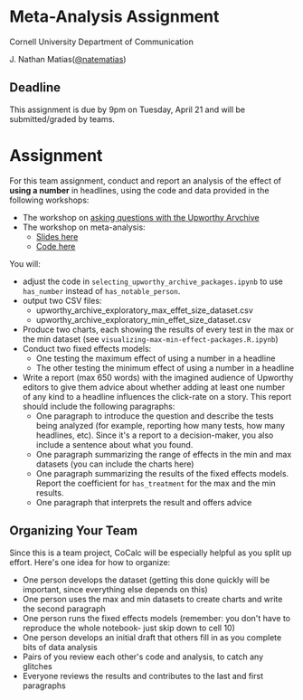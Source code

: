# Meta-Analysis Assignment
Cornell University Department of Communication

J. Nathan Matias([@natematias](https://twitter.com/natematias))


## Deadline
This assignment is due by 9pm on Tuesday, April 21 and will be submitted/graded by teams.

# Assignment
For this team assignment, conduct and report an analysis of the effect of **using a number** in headlines, using the code and data provided in the following workshops:

* The workshop on [asking questions with the Upworthy Arvchive](https://github.com/natematias/design-governance-experiments/blob/master/lectures/Lecture%2015%20-%20Asking%20Questions%20of%20the%20Upworthy%20Archive.pdf)
* The workshop on meta-analysis:
  * [Slides here](https://github.com/natematias/design-governance-experiments/blob/master/lectures/Lecture%2017%20-%20Using%20Fixed%20Effects%20Models%20for%20Meta%20Analysis.pdf)
  * [Code here](https://github.com/natematias/design-governance-experiments/blob/master/lecture-code/lecture-17-meta-analysis.R.ipynb)

You will:
* adjust the code in `selecting_upworthy_archive_packages.ipynb` to use `has_number` instead of `has_notable_person`. 
* output two CSV files:
  * upworthy_archive_exploratory_max_effet_size_dataset.csv
  * upworthy_archive_exploratory_min_effet_size_dataset.csv
* Produce two charts, each showing the results of every test in the max or the min dataset (see `visualizing-max-min-effect-packages.R.ipynb`)
* Conduct two fixed effects models:
  * One testing the maximum effect of using a number in a headline
  * The other testing the minimum effect of using a number in a headline
* Write a report (max 650 words) with the imagined audience of Upworthy editors to give them advice about whether adding at least one number of any kind to a headline influences the click-rate on a story. This report should include the following paragraphs:
  * One paragraph to introduce the question and describe the tests being analyzed (for example, reporting how many tests, how many headlines, etc). Since it's a report to a decision-maker, you also include a sentence about what you found.
  * One paragraph summarizing the range of effects in the min and max datasets (you can include the charts here)
  * One paragraph summarizing the results of the fixed effects models. Report the coefficient for `has_treatment` for the max and the min results.
  * One paragraph that interprets the result and offers advice

## Organizing Your Team
Since this is a team project, CoCalc will be especially helpful as you split up effort. Here's one idea for how to organize:
* One person develops the dataset (getting this done quickly will be important, since everything else depends on this)
* One person uses the max and min datasets to create charts and write the second paragraph
* One person runs the fixed effects models (remember: you don't have to reproduce the whole notebook- just skip down to cell 10)
* One person develops an initial draft that others fill in as you complete bits of data analysis
* Pairs of you review each other's code and analysis, to catch any glitches
* Everyone reviews the results and contributes to the last and first paragraphs
